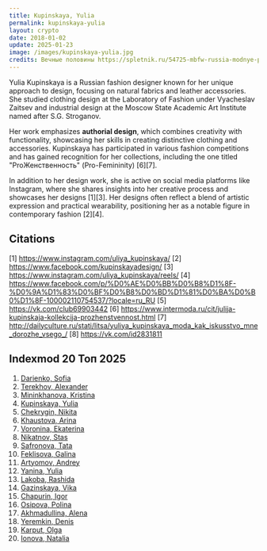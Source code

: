 ```yaml
---
title: Kupinskaya, Yulia
permalink: kupinskaya-yulia
layout: crypto
date: 2018-01-02
update: 2025-01-23
image: /images/kupinskaya-yulia.jpg
credits: Вечные половины https://spletnik.ru/54725-mbfw-russia-modnye-pokazy-vtorogo-dnya-52606
---
```


Yulia Kupinskaya is a Russian fashion designer known for her unique approach to design, focusing on natural fabrics and leather accessories. She studied clothing design at the Laboratory of Fashion under Vyacheslav Zaitsev and industrial design at the Moscow State Academic Art Institute named after S.G. Stroganov.

Her work emphasizes **authorial design**, which combines creativity with functionality, showcasing her skills in creating distinctive clothing and accessories. Kupinskaya has participated in various fashion competitions and has gained recognition for her collections, including the one titled "ProЖенственность" (Pro-Femininity) [6][7].

In addition to her design work, she is active on social media platforms like Instagram, where she shares insights into her creative process and showcases her designs [1][3]. Her designs often reflect a blend of artistic expression and practical wearability, positioning her as a notable figure in contemporary fashion [2][4].

## Citations

[1] https://www.instagram.com/uliya_kupinskaya/
[2] https://www.facebook.com/kupinskayadesign/
[3] https://www.instagram.com/uliya_kupinskaya/reels/
[4] https://www.facebook.com/p/%D0%AE%D0%BB%D0%B8%D1%8F-%D0%9A%D1%83%D0%BF%D0%B8%D0%BD%D1%81%D0%BA%D0%B0%D1%8F-100002110754537/?locale=ru_RU
[5] https://vk.com/club69903442
[6] https://www.intermoda.ru/cit/julija-kupinskaja-kollekcija-prozhenstvennost.html
[7] http://dailyculture.ru/stati/litsa/yuliya_kupinskaya_moda_kak_iskusstvo_mne_dorozhe_vsego_/
[8] https://vk.com/id2831811

## Indexmod 20 Топ 2025

1. [Darienko, Sofia](darienko-sofia)  
2. [Terekhov, Alexander](terekhov-alexander)  
3. [Mininkhanova, Kristina](mininkhanova-kristina)  
4. [Kupinskaya, Yulia](kupinskaya-yulia)  
5. [Chekrygin, Nikita](chekrygin-nikita)  
6. [Khaustova, Arina](khaustova-arina)  
7. [Voronina, Ekaterina](voronina-ekaterina)  
8. [Nikatnov, Stas](nikatnov-stas)  
9. [Safronova, Tata](safronova-tata)  
10. [Feklisova, Galina](feklisova-galina)  
11. [Artyomov, Andrey](artyomov-andrey)  
12. [Yanina, Yulia](yanina-yulia)  
13. [Lakoba, Rashida](lakoba-rashida)  
14. [Gazinskaya, Vika](gazinskaya-vika)  
15. [Chapurin, Igor](chapurin-igor)  
16. [Osipova, Polina](osipova-polina)  
17. [Akhmadullina, Alena](akhmadullina-alena-designer)  
18. [Yeremkin, Denis](yeremkin-denis)  
19. [Karput, Olga](karput-olga)  
20. [Ionova, Natalia](ionova-natalia)  
